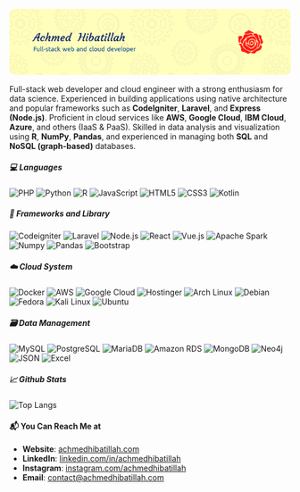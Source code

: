 ![Achmed Hibatillah](img/header.png)

Full-stack web developer and cloud engineer with a strong enthusiasm for data science. Experienced in building applications using native architecture and popular frameworks such as **CodeIgniter**, **Laravel**, and **Express (Node.js)**. Proficient in cloud services like **AWS**, **Google Cloud**, **IBM Cloud**, **Azure**, and others (IaaS & PaaS). Skilled in data analysis and visualization using **R**, **NumPy**, **Pandas**, and experienced in managing both **SQL** and **NoSQL (graph-based)** databases.

##### 💻 Languages
![PHP](https://img.shields.io/badge/PHP-777BB4?style=for-the-badge&logo=php&logoColor=white) ![Python](https://img.shields.io/badge/Python-FFD43B?style=for-the-badge&logo=python&logoColor=blue) ![R](https://img.shields.io/badge/R-276DC3?style=for-the-badge&logo=r&logoColor=white) ![JavaScript](https://img.shields.io/badge/JavaScript-323330?style=for-the-badge&logo=javascript&logoColor=F7DF1E) ![HTML5](https://img.shields.io/badge/HTML5-E34F26?style=for-the-badge&logo=html5&logoColor=white) ![CSS3](https://img.shields.io/badge/CSS3-1572B6?style=for-the-badge&logo=css3&logoColor=white) ![Kotlin](https://img.shields.io/badge/Kotlin-B125EA?style=for-the-badge&logo=kotlin&logoColor=white)

##### 🧰 Frameworks and Library
![Codeigniter](https://img.shields.io/badge/Codeigniter-EF4223?style=for-the-badge&logo=codeigniter&logoColor=white) ![Laravel](https://img.shields.io/badge/Laravel-FF2D20?style=for-the-badge&logo=laravel&logoColor=white) ![Node.js](https://img.shields.io/badge/Node%20js-339933?style=for-the-badge&logo=nodedotjs&logoColor=white) ![React](https://img.shields.io/badge/React-20232A?style=for-the-badge&logo=react&logoColor=61DAFB) ![Vue.js](https://img.shields.io/badge/Vue%20js-35495E?style=for-the-badge&logo=vuedotjs&logoColor=4FC08D) ![Apache Spark](https://img.shields.io/badge/Apache_Spark-FFFFFF?style=for-the-badge&logo=apachespark&logoColor=#E35A16) ![Numpy](https://img.shields.io/badge/Numpy-777BB4?style=for-the-badge&logo=numpy&logoColor=white) ![Pandas](https://img.shields.io/badge/Pandas-2C2D72?style=for-the-badge&logo=pandas&logoColor=white) ![Bootstrap](https://img.shields.io/badge/Bootstrap-563D7C?style=for-the-badge&logo=bootstrap&logoColor=white)

##### ☁️ Cloud System
![Docker](https://img.shields.io/badge/Docker-2CA5E0?style=for-the-badge&logo=docker&logoColor=white) ![AWS](https://img.shields.io/badge/Amazon_Web_Services-FF9900?style=for-the-badge&logo=amazonwebservices&logoColor=white) ![Google Cloud](https://img.shields.io/badge/Google_Cloud-4285F4?style=for-the-badge&logo=google-cloud&logoColor=white) ![Hostinger](https://img.shields.io/badge/Hostinger-673DE6?style=for-the-badge&logo=hostinger&logoColor=white) ![Arch Linux](https://img.shields.io/badge/Arch_Linux-1793D1?style=for-the-badge&logo=arch-linux&logoColor=white) ![Debian](https://img.shields.io/badge/Debian-A81D33?style=for-the-badge&logo=debian&logoColor=white) ![Fedora](https://img.shields.io/badge/Fedora-51A2DA?style=for-the-badge&logo=fedora&logoColor=white) ![Kali Linux](https://img.shields.io/badge/Kali_Linux-557C94?style=for-the-badge&logo=kali-linux&logoColor=white) ![Ubuntu](https://img.shields.io/badge/Ubuntu-E95420?style=for-the-badge&logo=ubuntu&logoColor=white)

##### 🗃️ Data Management
![MySQL](https://img.shields.io/badge/MySQL-005C84?style=for-the-badge&logo=mysql&logoColor=white) ![PostgreSQL](https://img.shields.io/badge/PostgreSQL-316192?style=for-the-badge&logo=postgresql&logoColor=white) ![MariaDB](https://img.shields.io/badge/MariaDB-003545?style=for-the-badge&logo=mariadb&logoColor=white) ![Amazon RDS](https://img.shields.io/badge/Amazon%20RDS-527FFF?style=for-the-badge&logo=amazon-rds&logoColor=white) ![MongoDB](https://img.shields.io/badge/MongoDB-4EA94B?style=for-the-badge&logo=mongodb&logoColor=white) ![Neo4j](https://img.shields.io/badge/Neo4j-018bff?style=for-the-badge&logo=neo4j&logoColor=white) ![JSON](https://img.shields.io/badge/json-5E5C5C?style=for-the-badge&logo=json&logoColor=white) ![Excel](https://img.shields.io/badge/Microsoft_Excel-217346?style=for-the-badge&logo=microsoft-excel&logoColor=white)



##### 📈 Github Stats
![Top Langs](https://github-readme-stats.vercel.app/api/top-langs/?username=achmedhibatillah&layout=pie&theme=gruvbox_light)

#### 📬 You Can Reach Me at

- **Website**: [achmedhibatillah.com](https://achmedhibatillah.com)
- **LinkedIn**: [linkedin.com/in/achmedhibatillah](https://www.linkedin.com/in/achmedhibatillah/)
- **Instagram**: [instagram.com/achmedhibatillah](https://instagram.com/achmedhibatillah)
- **Email**: [contact@achmedhibatillah.com](mailto:contact@achmedhibatillah.com)

